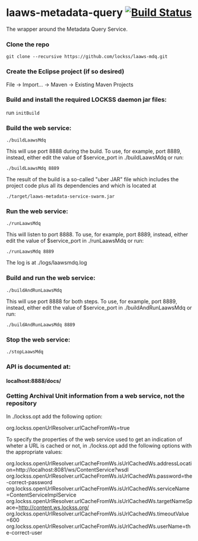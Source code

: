 <!--
Copyright (c) 2016-2017 Board of Trustees of Leland Stanford Jr. University,
all rights reserved.

Permission is hereby granted, free of charge, to any person obtaining a copy
of this software and associated documentation files (the "Software"), to deal
in the Software without restriction, including without limitation the rights
to use, copy, modify, merge, publish, distribute, sublicense, and/or sell
copies of the Software, and to permit persons to whom the Software is
furnished to do so, subject to the following conditions:

The above copyright notice and this permission notice shall be included in
all copies or substantial portions of the Software.

THE SOFTWARE IS PROVIDED "AS IS", WITHOUT WARRANTY OF ANY KIND, EXPRESS OR
IMPLIED, INCLUDING BUT NOT LIMITED TO THE WARRANTIES OF MERCHANTABILITY,
FITNESS FOR A PARTICULAR PURPOSE AND NONINFRINGEMENT.  IN NO EVENT SHALL
STANFORD UNIVERSITY BE LIABLE FOR ANY CLAIM, DAMAGES OR OTHER LIABILITY,
WHETHER IN AN ACTION OF CONTRACT, TORT OR OTHERWISE, ARISING FROM, OUT OF OR
IN CONNECTION WITH THE SOFTWARE OR THE USE OR OTHER DEALINGS IN THE SOFTWARE.

Except as contained in this notice, the name of Stanford University shall not
be used in advertising or otherwise to promote the sale, use or other dealings
in this Software without prior written authorization from Stanford University.
--> 
# laaws-metadata-query [![Build Status](https://travis-ci.org/lockss/laaws-mdq.svg?branch=master)](https://travis-ci.org/lockss/laaws-mdq)
The wrapper around the Metadata Query Service.

### Clone the repo
`git clone --recursive https://github.com/lockss/laaws-mdq.git`

### Create the Eclipse project (if so desired)
File -> Import... -> Maven -> Existing Maven Projects

### Build and install the required LOCKSS daemon jar files:
run `initBuild`

### Build the web service:
`./buildLaawsMdq`

This will use port 8888 during the build. To use, for example, port 8889,
instead, either edit the value of $service_port in ./buildLaawsMdq or run:

`./buildLaawsMdq 8889`

The result of the build is a so-called "uber JAR" file which includes the
project code plus all its dependencies and which is located at

`./target/laaws-metadata-service-swarm.jar`

### Run the web service:
`./runLaawsMdq`

This will listen to port 8888. To use, for example, port 8889, instead, either
edit the value of $service_port in ./runLaawsMdq or run:

`./runLaawsMdq 8889`

The log is at ./logs/laawsmdq.log

### Build and run the web service:
`./buildAndRunLaawsMdq`

This will use port 8888 for both steps. To use, for example, port 8889, instead,
either edit the value of $service_port in ./buildAndRunLaawsMdq or run:

`./buildAndRunLaawsMdq 8889`

### Stop the web service:
`./stopLaawsMdq`

### API is documented at:
#### localhost:8888/docs/

### Getting Archival Unit information from a web service, not the repository
In ./lockss.opt add the following option:

org.lockss.openUrlResolver.urlCacheFromWs=true

To specify the properties of the web service used to get an indication of
wheter a URL is cached or not, in ./lockss.opt add the following options with
the appropriate values:

org.lockss.openUrlResolver.urlCacheFromWs.isUrlCachedWs.addressLocation=http://localhost:8081/ws/ContentService?wsdl
org.lockss.openUrlResolver.urlCacheFromWs.isUrlCachedWs.password=the-correct-password
org.lockss.openUrlResolver.urlCacheFromWs.isUrlCachedWs.serviceName=ContentServiceImplService
org.lockss.openUrlResolver.urlCacheFromWs.isUrlCachedWs.targetNameSpace=http://content.ws.lockss.org/
org.lockss.openUrlResolver.urlCacheFromWs.isUrlCachedWs.timeoutValue=600
org.lockss.openUrlResolver.urlCacheFromWs.isUrlCachedWs.userName=the-correct-user
